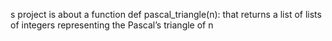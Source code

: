 s project is about a  function def pascal_triangle(n): that returns a list of lists of integers representing the Pascal’s triangle of n

